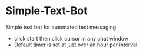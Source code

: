 # Simple-Text-Bot
Simple text bot for automated text messaging

- click start then click cursor in any chat window
- Default timer is set at just over an hour per interval

